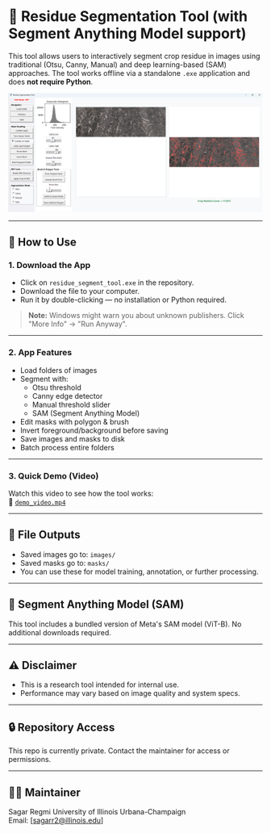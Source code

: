 # 🌾 Residue Segmentation Tool (with Segment Anything Model support)

This tool allows users to interactively segment crop residue in images using traditional (Otsu, Canny, Manual) and deep learning-based (SAM) approaches. The tool works offline via a standalone `.exe` application and does **not require Python**.

![App Screenshot](app_screenshot.png)

---

## 🔧 How to Use

### 1. Download the App
- Click on `residue_segment_tool.exe` in the repository.
- Download the file to your computer.
- Run it by double-clicking — no installation or Python required.

> **Note:** Windows might warn you about unknown publishers. Click "More Info" → "Run Anyway".

---

### 2. App Features
- Load folders of images
- Segment with:
  - Otsu threshold
  - Canny edge detector
  - Manual threshold slider
  - SAM (Segment Anything Model)
- Edit masks with polygon & brush
- Invert foreground/background before saving
- Save images and masks to disk
- Batch process entire folders

---

### 3. Quick Demo (Video)
Watch this video to see how the tool works:  
🎥 [`demo_video.mp4`](demo_video.mp4)

---

## 📁 File Outputs
- Saved images go to: `images/`
- Saved masks go to: `masks/`
- You can use these for model training, annotation, or further processing.

---

## 🧠 Segment Anything Model (SAM)
This tool includes a bundled version of Meta's SAM model (ViT-B). No additional downloads required.

---

## ⚠️ Disclaimer
- This is a research tool intended for internal use.
- Performance may vary based on image quality and system specs.

---

## 🔒 Repository Access
This repo is currently private. Contact the maintainer for access or permissions.

---

## 👩‍💻 Maintainer
Sagar Regmi 
University of Illinois Urbana-Champaign  
Email: [sagarr2@illinois.edu]
